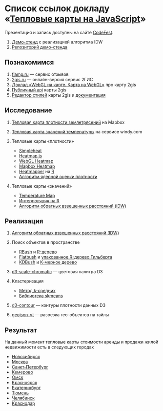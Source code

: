 # Список ссылок докладу «[Тепловые карты на JavaScript](https://11.codefest.ru/lecture/1799)»

Презентация и запись доступны на сайте [CodeFest](https://11.codefest.ru/lecture/1799).

1. [Демо-стенд](https://kalyanov.github.io/idw/) с реализацией алгоритма IDW
1. [Репозиторий демо-стенда](https://github.com/kalyanov/idw)

## Познакомимся

1. [flamp.ru](https://flamp.ru) — сервис отзывов
1. [2gis.ru](https://2gis.ru) — онлайн-версия сервис 2ГИС
1. [Доклад «WebGL на карте. Карта на WebGL»](https://2019.codefest.ru/lecture/1426) про карту 2gis
1. [Публичный api](https://docs.2gis.com/ru/mapgl/overview) карты 2gis
1. [Редактор стилей](https://styles.2gis.com/) карты 2gis и [документация](https://docs.2gis.com/ru/mapgl/styles/overview)

## Исследование

1. [Тепловая карта плотности землетрясений](https://docs.mapbox.com/mapbox-gl-js/example/heatmap-layer/) на Mapbox
1. [Тепловая карта значений температуры](https://www.windy.com/-Temperature-temp?temp,54.902,83.034,5) на сервисе windy.com
1. Тепловые карты «плотности»

    - [Simpleheat](http://mourner.github.io/simpleheat/demo/)
    - [Heatmap.js](https://www.patrick-wied.at/static/heatmapjs/)
    - [WebGL Heatmap](https://github.com/pyalot/webgl-heatmap)
    - [Mapbox Heatmap](https://docs.mapbox.com/mapbox-gl-js/example/heatmap-layer/)
    - [Heatmapper](http://www.heatmapper.ca/geocoordinate/) на [R](<https://ru.wikipedia.org/wiki/R_(%D1%8F%D0%B7%D1%8B%D0%BA_%D0%BF%D1%80%D0%BE%D0%B3%D1%80%D0%B0%D0%BC%D0%BC%D0%B8%D1%80%D0%BE%D0%B2%D0%B0%D0%BD%D0%B8%D1%8F)>)
    - [Алгоритм ядерной оценки плотности](https://ru.wikipedia.org/wiki/%D0%AF%D0%B4%D0%B5%D1%80%D0%BD%D0%B0%D1%8F_%D0%BE%D1%86%D0%B5%D0%BD%D0%BA%D0%B0_%D0%BF%D0%BB%D0%BE%D1%82%D0%BD%D0%BE%D1%81%D1%82%D0%B8)

1. Тепловые карты «значений»

    - [Temperature Map](https://github.com/optimisme/javascript-temperatureMap)
    - [Интерполяция на R](https://mgimond.github.io/Spatial/interpolation-in-r.html#idw)
    - [Алгоритм обратных взвешенных расстояний (IDW)](https://en.wikipedia.org/wiki/Inverse_distance_weighting)

## Реализация

1. [Алгоритм обратных взвешенных расстояний (IDW)](https://en.wikipedia.org/wiki/Inverse_distance_weighting)
1. Поиск объектов в пространстве

    - [RBush](https://github.com/mourner/rbush) и [R-дерево](<https://ru.wikipedia.org/wiki/R-%D0%B4%D0%B5%D1%80%D0%B5%D0%B2%D0%BE_(%D1%81%D1%82%D1%80%D1%83%D0%BA%D1%82%D1%83%D1%80%D0%B0_%D0%B4%D0%B0%D0%BD%D0%BD%D1%8B%D1%85)>)
    - [Flatbush](https://github.com/mourner/flatbush) и [упакованное R-дерево Гильберта](https://en.wikipedia.org/wiki/Hilbert_R-tree#Packed_Hilbert_R-trees)
    - [KDBush](https://github.com/mourner/kdbush) и [K-мерное дерево](https://ru.wikipedia.org/wiki/K-d_%D0%B4%D0%B5%D1%80%D0%B5%D0%B2%D0%BE)

1. [d3-scale-chromatic](https://github.com/d3/d3-scale-chromatic#diverging) — цветовая палитра D3
1. Кластеризация

    - [Метод k-средних](https://ru.wikipedia.org/wiki/%D0%9C%D0%B5%D1%82%D0%BE%D0%B4_k-%D1%81%D1%80%D0%B5%D0%B4%D0%BD%D0%B8%D1%85)
    - [Библиотека skmeans](https://github.com/solzimer/skmeans#readme)

1. [d3-contour](https://github.com/d3/d3-contour#contourDensity) — контуры плотности данных D3
1. [geojson-vt](https://github.com/mapbox/geojson-vt) — разрезка гео-объектов на тайлы

## Результат

На данный момент тепловые карты стоимости аренды и продажи жилой недвижимости есть в следующих городах

-   [Новосибирск](https://2gis.ru/novosibirsk?layer=realty&sublayer=realtyPriceSale)
-   [Москва](https://2gis.ru/moscow?layer=realty&sublayer=realtyPriceSale)
-   [Санкт-Петербург](https://2gis.ru/spb?layer=realty&sublayer=realtyPriceSale)
-   [Кемерово](https://2gis.ru/kemerovo?m=86.08787%2C55.35999%2F12.38&layer=realty&sublayer=realtyPriceSale)
-   [Омск](https://2gis.ru/omsk?layer=realty&sublayer=realtyPriceSale)
-   [Красноярск](https://2gis.ru/krasnoyarsk?layer=realty&sublayer=realtyPriceSale)
-   [Екатеринбург](https://2gis.ru/ekaterinburg?layer=realty&sublayer=realtyPriceSale)
-   [Тюмень](https://2gis.ru/tyumen?m=65.539226%2C57.147579%2F12.16&layer=realty&sublayer=realtyPriceSale)
-   [Челябинск](https://2gis.ru/chelyabinsk?m=61.376987%2C55.156525%2F11.55&layer=realty&sublayer=realtyPriceSale)
-   [Краснодар](https://2gis.ru/krasnodar?m=39.000523%2C45.071472%2F11.6&layer=realty&sublayer=realtyPriceSale)
